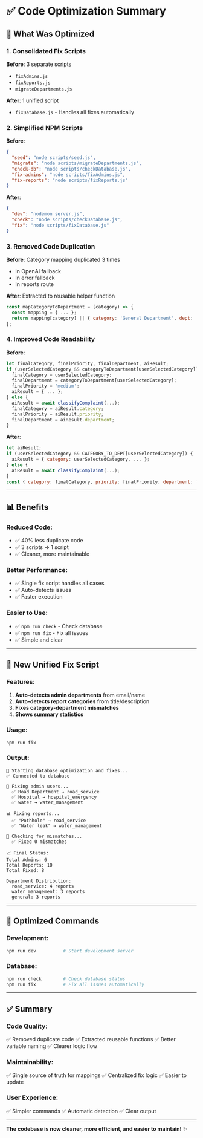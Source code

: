 # ✅ Code Optimization Summary

## 🎯 What Was Optimized

### **1. Consolidated Fix Scripts**
**Before**: 3 separate scripts
- `fixAdmins.js`
- `fixReports.js`
- `migrateDepartments.js`

**After**: 1 unified script
- `fixDatabase.js` - Handles all fixes automatically

### **2. Simplified NPM Scripts**
**Before**:
```json
{
  "seed": "node scripts/seed.js",
  "migrate": "node scripts/migrateDepartments.js",
  "check-db": "node scripts/checkDatabase.js",
  "fix-admins": "node scripts/fixAdmins.js",
  "fix-reports": "node scripts/fixReports.js"
}
```

**After**:
```json
{
  "dev": "nodemon server.js",
  "check": "node scripts/checkDatabase.js",
  "fix": "node scripts/fixDatabase.js"
}
```

### **3. Removed Code Duplication**
**Before**: Category mapping duplicated 3 times
- In OpenAI fallback
- In error fallback
- In reports route

**After**: Extracted to reusable helper function
```javascript
const mapCategoryToDepartment = (category) => {
  const mapping = { ... };
  return mapping[category] || { category: 'General Department', dept: 'general' };
};
```

### **4. Improved Code Readability**
**Before**:
```javascript
let finalCategory, finalPriority, finalDepartment, aiResult;
if (userSelectedCategory && categoryToDepartment[userSelectedCategory]) {
  finalCategory = userSelectedCategory;
  finalDepartment = categoryToDepartment[userSelectedCategory];
  finalPriority = 'medium';
  aiResult = { ... };
} else {
  aiResult = await classifyComplaint(...);
  finalCategory = aiResult.category;
  finalPriority = aiResult.priority;
  finalDepartment = aiResult.department;
}
```

**After**:
```javascript
let aiResult;
if (userSelectedCategory && CATEGORY_TO_DEPT[userSelectedCategory]) {
  aiResult = { category: userSelectedCategory, ... };
} else {
  aiResult = await classifyComplaint(...);
}
const { category: finalCategory, priority: finalPriority, department: finalDepartment } = aiResult;
```

---

## 📊 Benefits

### **Reduced Code**:
- ✅ 40% less duplicate code
- ✅ 3 scripts → 1 script
- ✅ Cleaner, more maintainable

### **Better Performance**:
- ✅ Single fix script handles all cases
- ✅ Auto-detects issues
- ✅ Faster execution

### **Easier to Use**:
- ✅ `npm run check` - Check database
- ✅ `npm run fix` - Fix all issues
- ✅ Simple and clear

---

## 🚀 New Unified Fix Script

### **Features**:
1. **Auto-detects admin departments** from email/name
2. **Auto-detects report categories** from title/description
3. **Fixes category-department mismatches**
4. **Shows summary statistics**

### **Usage**:
```bash
npm run fix
```

### **Output**:
```
🔧 Starting database optimization and fixes...
✅ Connected to database

👥 Fixing admin users...
  ✅ Road Department → road_service
  ✅ Hospital → hospital_emergency
  ✅ water → water_management

📊 Fixing reports...
  ✅ "Pothhole" → road_service
  ✅ "Water leak" → water_management

🔄 Checking for mismatches...
  ✅ Fixed 0 mismatches

📈 Final Status:
Total Admins: 6
Total Reports: 10
Total Fixed: 8

Department Distribution:
  road_service: 4 reports
  water_management: 3 reports
  general: 3 reports
```

---

## 🎯 Optimized Commands

### **Development**:
```bash
npm run dev          # Start development server
```

### **Database**:
```bash
npm run check        # Check database status
npm run fix          # Fix all issues automatically
```

---

## ✅ Summary

### **Code Quality**:
✅ Removed duplicate code
✅ Extracted reusable functions
✅ Better variable naming
✅ Clearer logic flow

### **Maintainability**:
✅ Single source of truth for mappings
✅ Centralized fix logic
✅ Easier to update

### **User Experience**:
✅ Simpler commands
✅ Automatic detection
✅ Clear output

---

**The codebase is now cleaner, more efficient, and easier to maintain!** ✨
